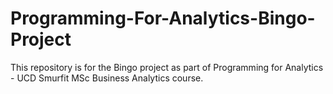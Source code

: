 # Programming-For-Analytics-Bingo-Project

This repository is for the Bingo project as part of Programming for Analytics - UCD Smurfit MSc Business Analytics course.

